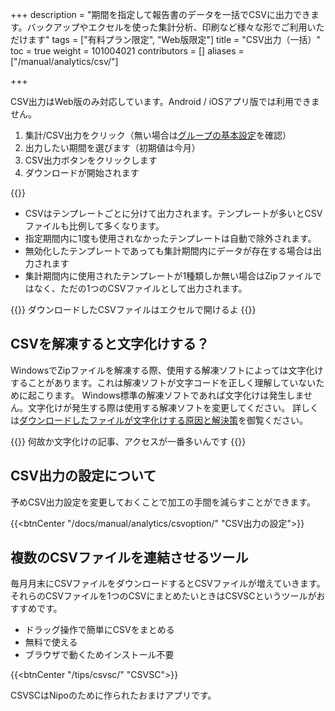 +++
description = "期間を指定して報告書のデータを一括でCSVに出力できます。バックアップやエクセルを使った集計分析、印刷など様々な形でご利用いただけます"
tags = ["有料プラン限定", "Web版限定"]
title = "CSV出力（一括）"
toc = true
weight = 101004021
contributors = []
aliases = ["/manual/analytics/csv/"]

+++

CSV出力はWeb版のみ対応しています。Android / iOSアプリ版では利用できません。

1. 集計/CSV出力をクリック（無い場合は[グループの基本設定](/docs/manual/initial-setting/make-group/)を確認）
1. 出力したい期間を選びます（初期値は今月）
1. CSV出力ボタンをクリックします
1. ダウンロードが開始されます

{{<appscreen filename="report-csv-export" title="指定した期間の日報をまとめてCSVに出力"  >}}

- CSVはテンプレートごとに分けて出力されます。テンプレートが多いとCSVファイルも比例して多くなります。
- 指定期間内に1度も使用されなかったテンプレートは自動で除外されます。
- 無効化したテンプレートであっても集計期間内にデータが存在する場合は出力されます
- 集計期間内に使用されたテンプレートが1種類しか無い場合はZipファイルではなく、ただの1つのCSVファイルとして出力されます。


{{<alice pos="right" icon="ok">}}
ダウンロードしたCSVファイルはエクセルで開けるよ
{{</alice>}}

## CSVを解凍すると文字化けする？

WindowsでZipファイルを解凍する際、使用する解凍ソフトによっては文字化けすることがあります。これは解凍ソフトが文字コードを正しく理解していないために起こります。
Windows標準の解凍ソフトであれば文字化けは発生しません。文字化けが発生する際は使用する解凍ソフトを変更してください。
詳しくは[ダウンロードしたファイルが文字化けする原因と解決策](/tech/mojibake/)を御覧ください。

{{<alice pos="right" icon="default">}}
何故か文字化けの記事、アクセスが一番多いんです
{{</alice>}}

## CSV出力の設定について

予めCSV出力設定を変更しておくことで加工の手間を減らすことができます。

{{<btnCenter "/docs/manual/analytics/csvoption/" "CSV出力の設定">}}

## 複数のCSVファイルを連結させるツール


毎月月末にCSVファイルをダウンロードするとCSVファイルが増えていきます。それらのCSVファイルを1つのCSVにまとめたいときはCSVSCというツールがおすすめです。

- ドラッグ操作で簡単にCSVをまとめる
- 無料で使える
- ブラウザで動くためインストール不要


{{<btnCenter "/tips/csvsc/" "CSVSC">}}

CSVSCはNipoのために作られたおまけアプリです。
